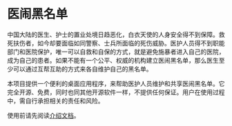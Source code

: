 # 医闹黑名单

中国大陆的医生、护士的置业处境日趋恶化，白衣天使的人身安全得不到保障。救死扶伤者，如今却要面临如同警察、士兵所面临的死伤威胁。医护人员得不到职能部门和医院保护，唯一可以自救和自保的方式，就是避免施暴者进入自己的医院，成为自己的患者。如果不能有一个公平、权威的机构建立医闹黑名单，那么医生至少可以通过互帮互助的方式来各自维护自己的黑名单。

本项目提供一个便利的桌面应用程序，来帮助医护人员维护和共享医闹黑名单。它完全开源、免费，同时也同其他开源软件一样，不提供任何保证。用户在使用过程中，需自行承担相关的责任和风险。

使用前请先阅读[介绍文档](./docs/Intro.md)。
